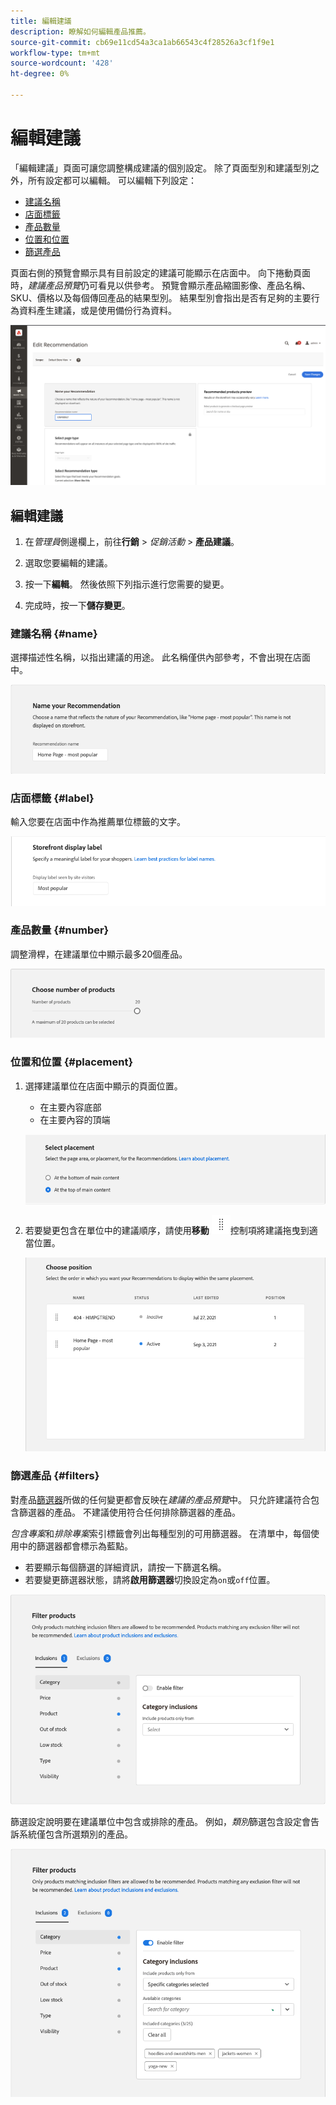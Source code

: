 ```yaml
---
title: 編輯建議
description: 瞭解如何編輯產品推薦。
source-git-commit: cb69e11cd54a3ca1ab66543c4f28526a3cf1f9e1
workflow-type: tm+mt
source-wordcount: '428'
ht-degree: 0%

---
```


# 編輯建議

「編輯建議」頁面可讓您調整構成建議的個別設定。 除了頁面型別和建議型別之外，所有設定都可以編輯。 可以編輯下列設定：

- [建議名稱](#name)
- [店面標籤](#label)
- [產品數量](#number)
- [位置和位置](#placement)
- [篩選產品](#filters)

頁面右側的預覽會顯示具有目前設定的建議可能顯示在店面中。 向下捲動頁面時，_建議產品預覽_&#x200B;仍可看見以供參考。 預覽會顯示產品縮圖影像、產品名稱、SKU、價格以及每個傳回產品的結果型別。 結果型別會指出是否有足夠的主要行為資料產生建議，或是使用備份行為資料。

![編輯建議](assets/edit-recommendation.png)

## 編輯建議

1. 在&#x200B;_管理員_&#x200B;側邊欄上，前往&#x200B;**行銷** > _促銷活動_ > **產品建議**。

1. 選取您要編輯的建議。

1. 按一下&#x200B;**編輯**。 然後依照下列指示進行您需要的變更。

1. 完成時，按一下&#x200B;**儲存變更**。

### 建議名稱 {#name}

選擇描述性名稱，以指出建議的用途。 此名稱僅供內部參考，不會出現在店面中。

![編輯名稱](assets/edit-name.png)

### 店面標籤 {#label}

輸入您要在店面中作為推薦單位標籤的文字。

![編輯標籤](assets/edit-storefront-label.png)

### 產品數量 {#number}

調整滑桿，在建議單位中顯示最多20個產品。

![編輯產品數量](assets/edit-number-of-products.png)

### 位置和位置 {#placement}

1. 選擇建議單位在店面中顯示的頁面位置。

   - 在主要內容底部
   - 在主要內容的頂端

   ![編輯位置](assets/edit-placement.png)

1. 若要變更包含在單位中的建議順序，請使用&#x200B;**移動** ![移動選取器](assets/icon-move.png)控制項將建議拖曳到適當位置。

   ![編輯位置](assets/edit-position.png)

### 篩選產品 {#filters}

對產品[篩選器](filters.md)所做的任何變更都會反映在&#x200B;_建議的產品預覽_&#x200B;中。 只允許建議符合包含篩選器的產品。 不建議使用符合任何排除篩選器的產品。

_包含專案_&#x200B;和&#x200B;_排除專案_&#x200B;索引標籤會列出每種型別的可用篩選器。 在清單中，每個使用中的篩選器都會標示為藍點。

- 若要顯示每個篩選的詳細資訊，請按一下篩選名稱。
- 若要變更篩選器狀態，請將&#x200B;**啟用篩選器**&#x200B;切換設定為`on`或`off`位置。

![編輯篩選器](assets/edit-filters.png)

篩選設定說明要在建議單位中包含或排除的產品。 例如，_類別_&#x200B;篩選包含設定會告訴系統僅包含所選類別的產品。

![編輯類別篩選器](assets/edit-filter-category.png)
